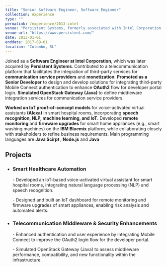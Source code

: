 ```yaml
---
title: "Senior Software Engineer, Software Engineer"
collection: experience
type: ""
permalink: /experience/2013-intel
venue: "Persistent Systems, formerly associated with Intel Corporation."
venue-url: "https://www.persistent.com/" 
date: 2013-01-01
enddate: 2017-09-01
location: "Colombo, SL"
---
```



 Joined as a <strong>Software Engineer at Intel Corporation</strong>, which was later acquired by <strong>Persistent Systems</strong>. Contributed to a telecommunication platform that facilitates the integration of third-party services for <strong>communication service providers</strong> and <strong>monetization</strong>. <strong>Promoted as a Senior Developer</strong> to design and develop solutions for integrating third-party Mobile Connect authentication to enhance <strong>OAuth2</strong> flow for developer portal login. <strong>Simulated OpenStack Gateway (Java)</strong> to define middleware integration services for communication service providers.

<strong>Worked on IoT proof-of-concept models</strong> for voice-activated virtual assistants <strong>(Alexa)</strong> in smart hospital rooms, incorporating <strong>speech recognition, NLP, machine learning, and IoT</strong>. Developed <strong>remote monitoring</strong> and <strong>firmware upgrades</strong> for smart home appliances (e.g., smart washing machines) on the <strong>IBM Bluemix</strong> platform, while collaborating closely with stakeholders to refine business requirements. Main programming languages are <strong>Java Scirpt , Node.js</strong> and <strong>Java </strong>
<h2>Projects</h2>

<ul> <li> <h3>Smart Healthcare Automation</h3> <p>- Developed an IoT-based voice-activated virtual assistant for smart hospital rooms, integrating natural language processing (NLP) and speech recognition.</p> <p>- Designed and built an IoT dashboard for remote monitoring and firmware upgrades of smart appliances, enabling risk analysis and automated alerts.</p> </li> <li> <h3>Telecommunication Middleware & Security Enhancements</h3> <p>- Enhanced authentication and user experience by integrating Mobile Connect to improve the OAuth2 login flow for the developer portal.</p> <p>- Simulated OpenStack Gateway (Java) to assess middleware performance, compatibility, and new functionality within the infrastructure.</p> </li> </ul>